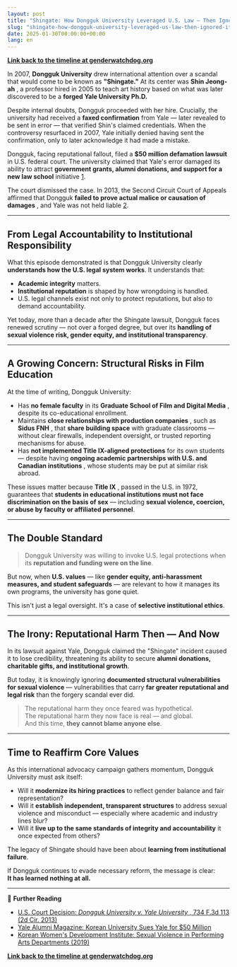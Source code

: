 ```yaml
---
layout: post
title: "Shingate: How Dongguk University Leveraged U.S. Law — Then Ignored Its Values"
slug: "shingate-how-dongguk-university-leveraged-us-law-then-ignored-its-values"
date: 2025-01-30T00:00:00+00:00
lang: en
---
```


**[Link back to the timeline at genderwatchdog.org](https://genderwatchdog.org/)**

In 2007, **Dongguk University** drew international attention over a scandal that would come to be known as **"Shingate."** At its center was **Shin Jeong-ah** , a professor hired in 2005 to teach art history based on what was later discovered to be a **forged Yale University Ph.D.**

Despite internal doubts, Dongguk proceeded with her hire. Crucially, the university had received a **faxed confirmation** from Yale — later revealed to be sent in error — that verified Shin's claimed credentials. When the controversy resurfaced in 2007, Yale initially denied having sent the confirmation, only to later acknowledge it had made a mistake.

Dongguk, facing reputational fallout, filed a **$50 million defamation lawsuit** in U.S. federal court. The university claimed that Yale's error damaged its ability to attract **government grants, alumni donations, and support for a new law school** initiative [1](https://yalealumnimagazine.org/articles/2051-korean-university-sues-yale-for-50-million).

The court dismissed the case. In 2013, the Second Circuit Court of Appeals affirmed that Dongguk **failed to prove actual malice or causation of damages** , and Yale was not held liable [2](https://casetext.com/case/dongguk-univ-v-yale-univ).

* * *

## From Legal Accountability to Institutional Responsibility

What this episode demonstrated is that Dongguk University clearly **understands how the U.S. legal system works**. It understands that:

  * **Academic integrity** matters.
  * **Institutional reputation** is shaped by how wrongdoing is handled.
  * U.S. legal channels exist not only to protect reputations, but also to demand accountability.



Yet today, more than a decade after the Shingate lawsuit, Dongguk faces renewed scrutiny — not over a forged degree, but over its **handling of sexual violence risk, gender equity, and institutional transparency**.

* * *

## A Growing Concern: Structural Risks in Film Education

At the time of writing, Dongguk University:

  * Has **no female faculty** in its **Graduate School of Film and Digital Media** , despite its co-educational enrollment.
  * Maintains **close relationships with production companies** , such as **Sidus FNH** , that **share building space** with graduate classrooms — without clear firewalls, independent oversight, or trusted reporting mechanisms for abuse.
  * Has **not implemented Title IX-aligned protections** for its own students — despite having **ongoing academic partnerships with U.S. and Canadian institutions** , whose students may be put at similar risk abroad.



These issues matter because **Title IX** , passed in the U.S. in 1972, guarantees that **students in educational institutions must not face discrimination on the basis of sex** — including **sexual violence, coercion, or abuse by faculty or affiliated personnel**.

* * *

## The Double Standard

> Dongguk University was willing to invoke U.S. legal protections when its **reputation and funding were on the line**.

But now, when **U.S. values** — like **gender equity, anti-harassment measures, and student safeguards** — are relevant to how it manages its own programs, the university has gone quiet.

This isn't just a legal oversight. It's a case of **selective institutional ethics**.

* * *

## The Irony: Reputational Harm Then — And Now

In its lawsuit against Yale, Dongguk claimed the "Shingate" incident caused it to lose credibility, threatening its ability to secure **alumni donations, charitable gifts, and institutional growth**.

But today, it is knowingly ignoring **documented structural vulnerabilities for sexual violence** — vulnerabilities that carry **far greater reputational and legal risk** than the forgery scandal ever did.

> The reputational harm they once feared was hypothetical.  
>  The reputational harm they now face is real — and global.  
>  And this time, **they cannot blame anyone else**.

* * *

## Time to Reaffirm Core Values

As this international advocacy campaign gathers momentum, Dongguk University must ask itself:

  * Will it **modernize its hiring practices** to reflect gender balance and fair representation?
  * Will it **establish independent, transparent structures** to address sexual violence and misconduct — especially where academic and industry lines blur?
  * Will it **live up to the same standards of integrity and accountability** it once expected from others?



The legacy of Shingate should have been about **learning from institutional failure**.

If Dongguk continues to evade necessary reform, the message is clear:  
**It has learned nothing at all.**

* * *

📎 **Further Reading**

  * [U.S. Court Decision: _Dongguk University v. Yale University_ , 734 F.3d 113 (2d Cir. 2013)](https://www.koreatimes.co.kr/southkorea/20120612/dongguk-university-loses-lawsuit-against-yale)
  * [Yale Alumni Magazine: Korean University Sues Yale for $50 Million](https://yalealumnimagazine.org/articles/2051-korean-university-sues-yale-for-50-million)
  * [Korean Women's Development Institute: Sexual Violence in Performing Arts Departments (2019)](https://drive.proton.me/urls/BAPF2DA400#4RGLR08iLFAJ)

**[Link back to the timeline at genderwatchdog.org](https://genderwatchdog.org/)**

